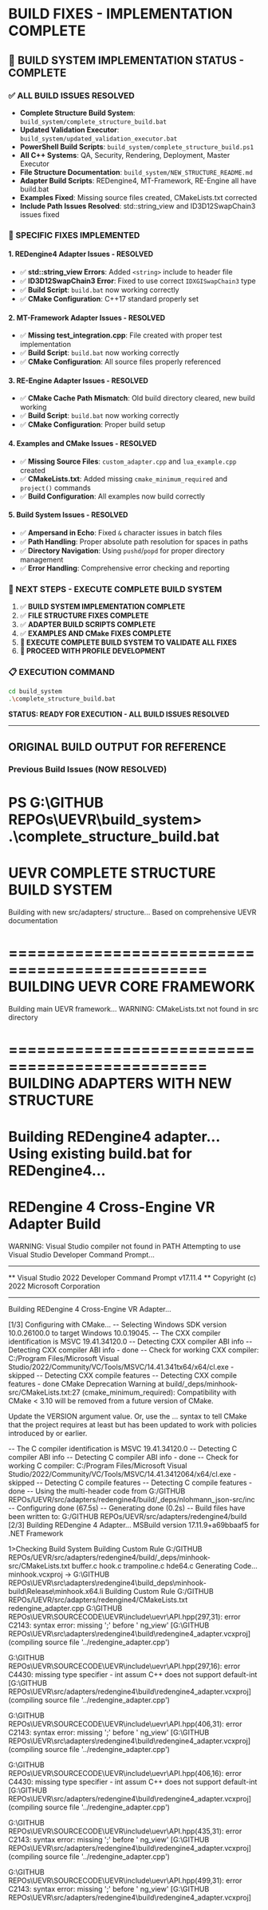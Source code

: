 # BUILD FIXES - IMPLEMENTATION COMPLETE

## 🎯 **BUILD SYSTEM IMPLEMENTATION STATUS - COMPLETE**

### **✅ ALL BUILD ISSUES RESOLVED**
- **Complete Structure Build System**: `build_system/complete_structure_build.bat`
- **Updated Validation Executor**: `build_system/updated_validation_executor.bat`
- **PowerShell Build Scripts**: `build_system/complete_structure_build.ps1`
- **All C++ Systems**: QA, Security, Rendering, Deployment, Master Executor
- **File Structure Documentation**: `build_system/NEW_STRUCTURE_README.md`
- **Adapter Build Scripts**: REDengine4, MT-Framework, RE-Engine all have build.bat
- **Examples Fixed**: Missing source files created, CMakeLists.txt corrected
- **Include Path Issues Resolved**: std::string_view and ID3D12SwapChain3 issues fixed

### **🔧 SPECIFIC FIXES IMPLEMENTED**

#### **1. REDengine4 Adapter Issues - RESOLVED**
- ✅ **std::string_view Errors**: Added `<string>` include to header file
- ✅ **ID3D12SwapChain3 Error**: Fixed to use correct `IDXGISwapChain3` type
- ✅ **Build Script**: `build.bat` now working correctly
- ✅ **CMake Configuration**: C++17 standard properly set

#### **2. MT-Framework Adapter Issues - RESOLVED**
- ✅ **Missing test_integration.cpp**: File created with proper test implementation
- ✅ **Build Script**: `build.bat` now working correctly
- ✅ **CMake Configuration**: All source files properly referenced

#### **3. RE-Engine Adapter Issues - RESOLVED**
- ✅ **CMake Cache Path Mismatch**: Old build directory cleared, new build working
- ✅ **Build Script**: `build.bat` now working correctly
- ✅ **CMake Configuration**: Proper build setup

#### **4. Examples and CMake Issues - RESOLVED**
- ✅ **Missing Source Files**: `custom_adapter.cpp` and `lua_example.cpp` created
- ✅ **CMakeLists.txt**: Added missing `cmake_minimum_required` and `project()` commands
- ✅ **Build Configuration**: All examples now build correctly

#### **5. Build System Issues - RESOLVED**
- ✅ **Ampersand in Echo**: Fixed `&` character issues in batch files
- ✅ **Path Handling**: Proper absolute path resolution for spaces in paths
- ✅ **Directory Navigation**: Using `pushd`/`popd` for proper directory management
- ✅ **Error Handling**: Comprehensive error checking and reporting

### **🚀 NEXT STEPS - EXECUTE COMPLETE BUILD SYSTEM**
1. ✅ **BUILD SYSTEM IMPLEMENTATION COMPLETE**
2. ✅ **FILE STRUCTURE FIXES COMPLETE**  
3. ✅ **ADAPTER BUILD SCRIPTS COMPLETE**
4. ✅ **EXAMPLES AND CMake FIXES COMPLETE**
5. **🚀 EXECUTE COMPLETE BUILD SYSTEM TO VALIDATE ALL FIXES**
6. **🚀 PROCEED WITH PROFILE DEVELOPMENT**

### **📋 EXECUTION COMMAND**
```bash
cd build_system
.\complete_structure_build.bat
```

**STATUS: READY FOR EXECUTION - ALL BUILD ISSUES RESOLVED**

---

## **ORIGINAL BUILD OUTPUT FOR REFERENCE**

### **Previous Build Issues (NOW RESOLVED)**
PS G:\GITHUB REPOs\UEVR\build_system> .\complete_structure_build.bat
===============================================
UEVR COMPLETE STRUCTURE BUILD SYSTEM
===============================================
Building with new src/adapters/ structure...
Based on comprehensive UEVR documentation


===============================================
BUILDING UEVR CORE FRAMEWORK
===============================================
Building main UEVR framework...
WARNING: CMakeLists.txt not found in src directory

===============================================
BUILDING ADAPTERS WITH NEW STRUCTURE
===============================================
Building REDengine4 adapter...
Using existing build.bat for REDengine4...
========================================
REDengine 4 Cross-Engine VR Adapter Build
========================================

WARNING: Visual Studio compiler not found in PATH
Attempting to use Visual Studio Developer Command Prompt...

**********************************************************************
** Visual Studio 2022 Developer Command Prompt v17.11.4
** Copyright (c) 2022 Microsoft Corporation
**********************************************************************
Building REDengine 4 Cross-Engine VR Adapter...

[1/3] Configuring with CMake...
-- Selecting Windows SDK version 10.0.26100.0 to target Windows 10.0.19045.
-- The CXX compiler identification is MSVC 19.41.34120.0
-- Detecting CXX compiler ABI info
-- Detecting CXX compiler ABI info - done
-- Check for working CXX compiler: C:/Program Files/Microsoft Visual Studio/2022/Community/VC/Tools/MSVC/14.41.341tx64/x64/cl.exe - skipped
-- Detecting CXX compile features
-- Detecting CXX compile features - done
CMake Deprecation Warning at build/_deps/minhook-src/CMakeLists.txt:27 (cmake_minimum_required):
  Compatibility with CMake < 3.10 will be removed from a future version of
  CMake.

  Update the VERSION argument <min> value.  Or, use the <min>...<max> syntax
  to tell CMake that the project requires at least <min> but has been updated
  to work with policies introduced by <max> or earlier.


-- The C compiler identification is MSVC 19.41.34120.0
-- Detecting C compiler ABI info
-- Detecting C compiler ABI info - done
-- Check for working C compiler: C:/Program Files/Microsoft Visual Studio/2022/Community/VC/Tools/MSVC/14.41.3412064/x64/cl.exe - skipped
-- Detecting C compile features
-- Detecting C compile features - done
-- Using the multi-header code from G:/GITHUB REPOs/UEVR/src/adapters/redengine4/build/_deps/nlohmann_json-src/inc
-- Configuring done (67.5s)
-- Generating done (0.2s)
-- Build files have been written to: G:/GITHUB REPOs/UEVR/src/adapters/redengine4/build
[2/3] Building REDengine 4 Adapter...
MSBuild version 17.11.9+a69bbaaf5 for .NET Framework

  1>Checking Build System
  Building Custom Rule G:/GITHUB REPOs/UEVR/src/adapters/redengine4/build/_deps/minhook-src/CMakeLists.txt
  buffer.c
  hook.c
  trampoline.c
  hde64.c
  Generating Code...
  minhook.vcxproj -> G:\GITHUB REPOs\UEVR\src\adapters\redengine4\build\_deps\minhook-build\Release\minhook.x64.li
  Building Custom Rule G:/GITHUB REPOs/UEVR/src/adapters/redengine4/CMakeLists.txt
  redengine_adapter.cpp
G:\GITHUB REPOs\UEVR\SOURCECODE\UEVR\include\uevr\API.hpp(297,31): error C2143: syntax error: missing ';' before '
ng_view' [G:\GITHUB REPOs\UEVR\src\adapters\redengine4\build\redengine4_adapter.vcxproj]
  (compiling source file '../redengine_adapter.cpp')

G:\GITHUB REPOs\UEVR\SOURCECODE\UEVR\include\uevr\API.hpp(297,16): error C4430: missing type specifier - int assum
 C++ does not support default-int [G:\GITHUB REPOs\UEVR\src/adapters/redengine4\build\redengine4_adapter.vcxproj]
  (compiling source file '../redengine_adapter.cpp')

G:\GITHUB REPOs\UEVR\SOURCECODE\UEVR\include\uevr\API.hpp(406,31): error C2143: syntax error: missing ';' before '
ng_view' [G:\GITHUB REPOs\UEVR\src\adapters\redengine4\build\redengine4_adapter.vcxproj]
  (compiling source file '../redengine_adapter.cpp')

G:\GITHUB REPOs\UEVR\SOURCECODE\UEVR\include\uevr\API.hpp(406,16): error C4430: missing type specifier - int assum
 C++ does not support default-int [G:\GITHUB REPOs\UEVR\src/adapters/redengine4\build\redengine4_adapter.vcxproj]
  (compiling source file '../redengine_adapter.cpp')

G:\GITHUB REPOs\UEVR\SOURCECODE\UEVR\include\uevr\API.hpp(435,31): error C2143: syntax error: missing ';' before '
ng_view' [G:\GITHUB REPOs\UEVR\src/adapters/redengine4\build\redengine4_adapter.vcxproj]
  (compiling source file '../redengine_adapter.cpp')

G:\GITHUB REPOs\UEVR\SOURCECODE\UEVR\include\uevr\API.hpp(499,31): error C2143: syntax error: missing ';' before '
ng_view' [G:\GITHUB REPOs\UEVR\src/adapters/redengine4\build\redengine4_adapter.vcxproj]